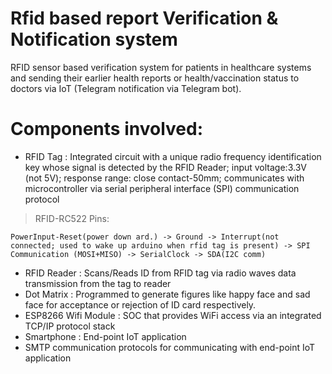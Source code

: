 # Rfid based report Verification & Notification system 
 
RFID sensor based verification system for patients in healthcare systems and sending their earlier health reports or health/vaccination status to doctors via IoT (Telegram notification via Telegram bot). <br>
	
# Components involved:

- RFID Tag : Integrated circuit with a unique radio frequency identification key whose signal is detected by the RFID Reader; input voltage:3.3V (not 5V); response range: close contact-50mm; communicates with microcontroller via serial peripheral interface (SPI) communication protocol

> RFID-RC522 Pins:

    PowerInput-Reset(power down ard.) -> Ground -> Interrupt(not connected; used to wake up arduino when rfid tag is present) -> SPI Communication (MOSI+MISO) -> SerialClock -> SDA(I2C comm)

- RFID Reader : Scans/Reads ID from RFID tag via radio waves data transmission from the tag to reader
- Dot Matrix : Programmed to generate figures like happy face and sad face for acceptance or rejection of ID card respectively.
- ESP8266 Wifi Module : SOC that provides WiFi access via an integrated TCP/IP protocol stack 
- Smartphone : End-point IoT application
- SMTP communication protocols for communicating with end-point IoT  application
